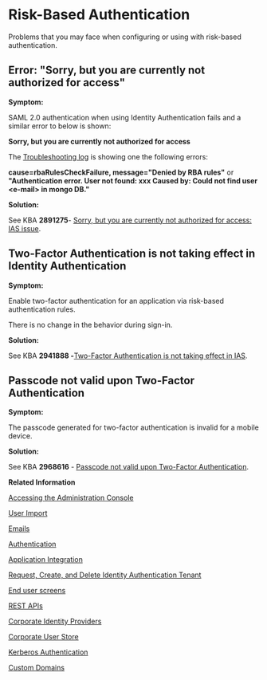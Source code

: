 <!-- loiobc7de4ddc9fe4cbd9641f5f5140aecbc -->

# Risk-Based Authentication

Problems that you may face when configuring or using with risk-based authentication.



<a name="loiobc7de4ddc9fe4cbd9641f5f5140aecbc__section_qhv_hmk_k2c"/>

## Error: "Sorry, but you are currently not authorized for access"

**Symptom:**

SAML 2.0 authentication when using Identity Authentication fails and a similar error to below is shown:

**Sorry, but you are currently not authorized for access**

The [Troubleshooting log](https://launchpad.support.sap.com/#/notes/2942816) is showing one the following errors:

**cause=rbaRulesCheckFailure, message="Denied by RBA rules"** or **"Authentication error. User not found: xxx Caused by: Could not find user <e-mail\> in mongo DB."**

**Solution:**

See KBA **2891275**- [Sorry, but you are currently not authorized for access: IAS issue](https://launchpad.support.sap.com/#/notes/2891275).



<a name="loiobc7de4ddc9fe4cbd9641f5f5140aecbc__section_wcl_kmk_k2c"/>

## Two-Factor Authentication is not taking effect in Identity Authentication

**Symptom:**

Enable two-factor authentication for an application via risk-based authentication rules.

There is no change in the behavior during sign-in.

**Solution:**

See KBA **2941888 -**[Two-Factor Authentication is not taking effect in IAS](https://launchpad.support.sap.com/#/notes/2941888).



<a name="loiobc7de4ddc9fe4cbd9641f5f5140aecbc__section_zj3_mmk_k2c"/>

## Passcode not valid upon Two-Factor Authentication

**Symptom:**

The passcode generated for two-factor authentication is invalid for a mobile device.

**Solution:**

See KBA **2968616** - [Passcode not valid upon Two-Factor Authentication](https://launchpad.support.sap.com/#/notes/2968616).

**Related Information**  


[Accessing the Administration Console](accessing-the-administration-console-6187940.md "Problems with the signing into the administration console for SAP Cloud Identity Services.")

[User Import](user-import-6a46913.md "Problems with the user import in the administration console for SAP Cloud Identity Services.")

[Emails](emails-7bde0d5.md "Problems with emails sent for the different application processes.")

[Authentication](authentication-84f28fb.md "Problems with the authentication of the user and administrator.")

[Application Integration](application-integration-8acf508.md "Problems that different applications integrated with Cloud Identity Services may face.")

[Request, Create, and Delete Identity Authentication Tenant](request-create-and-delete-identity-authentication-tenant-b442658.md "Problems related to requesting, creating, or deleting a tenant.")

[End user screens](end-user-screens-a3864b5.md "Problems that you may face when working with the end user screens.")

[REST APIs](rest-apis-29ffc6b.md "Problems that you may face when using the REST APIs of Cloud Identity Services.")

[Corporate Identity Providers](corporate-identity-providers-16ab7db.md "Problems that you may face with corporate identity providers (IdPs) when using Cloud Identity services as a proxy.")

[Corporate User Store](corporate-user-store-3ade241.md "Problems with corporate user store scenarios.")

[Kerberos Authentication](kerberos-authentication-4bb4b24.md "Problems with Kerberos authentication scenarios.")

[Custom Domains](custom-domains-7cb2ea5.md "Problems that you may face when using custom domains in Identity Authentication.")


